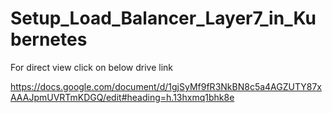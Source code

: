  # Setup_Load_Balancer_Layer7_in_Kubernetes
 
 
 For direct view click on below drive link
 
 https://docs.google.com/document/d/1gjSyMf9fR3NkBN8c5a4AGZUTY87xAAAJpmUVRTmKDGQ/edit#heading=h.13hxmq1bhk8e
